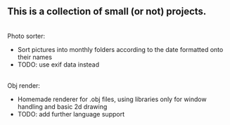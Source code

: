 ## This is a collection of small (or not) projects.

\
Photo sorter:
- Sort pictures into monthly folders according to the date formatted onto their names
- TODO: use exif data instead

\
Obj render:
- Homemade renderer for .obj files, using libraries only for window handling and basic 2d drawing
- TODO: add further language support
